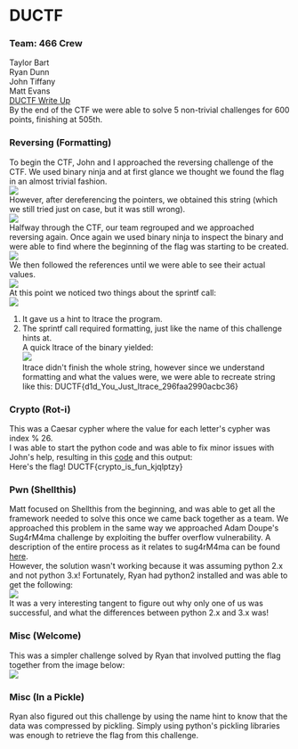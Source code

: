 # DUCTF
### Team: 466 Crew
Taylor Bart<br>
Ryan Dunn<br>
John Tiffany<br>
Matt Evans<br>
[DUCTF Write Up](https://github.com/tbart27/DUCTF_Writeup/blob/master/DUCTF.md)<br>
By the end of the CTF we were able to solve 5 non-trivial challenges for 600 points, finishing at 505th.
### Reversing (Formatting)
To begin the CTF, John and I approached the reversing challenge of the CTF. We used binary ninja and at first glance we thought we found the flag in an almost trivial fashion.<br>
![](https://github.com/tbart27/DUCTF_Writeup/blob/master/Reversing3.PNG)<br>
However, after dereferencing the pointers, we obtained this string (which we still tried just on case, but it was still wrong).<br>
![](https://github.com/tbart27/DUCTF_Writeup/blob/master/Reversing4.PNG)<br>
Halfway through the CTF, our team regrouped and we approached reversing again. Once again we used binary ninja to inspect the binary and were able to find where the beginning of the flag was starting to be created.<br>
![](https://github.com/tbart27/DUCTF_Writeup/blob/master/Reversing1.PNG)<br>
We then followed the references until we were able to see their actual values.<br>
![](https://github.com/tbart27/DUCTF_Writeup/blob/master/Reversing2.PNG)<br>
At this point we noticed two things about the sprintf call:<br>
![](https://github.com/tbart27/DUCTF_Writeup/blob/master/Reversing5.PNG)<br>
1. It gave us a hint to ltrace the program.<br>
2. The sprintf call required formatting, just like the name of this challenge hints at.<br> 
A quick ltrace of the binary yielded:<br>
![](https://github.com/tbart27/DUCTF_Writeup/blob/master/Reversing6.PNG)<br>
ltrace didn't finish the whole string, however since we understand formatting and what the values were, we were able to recreate string like this: DUCTF{d1d_You_Just_ltrace_296faa2990acbc36}
### Crypto (Rot-i)
This was a Caesar cypher where the value for each letter's cypher was index % 26.<br>
I was able to start the python code and was able to fix minor issues with John's help, resulting in this [code](https://github.com/tbart27/DUCTF_Writeup/blob/master/decoder.py) and this output:<br>
Here's the flag! DUCTF{crypto_is_fun_kjqlptzy}
### Pwn (Shellthis)
Matt focused on Shellthis from the beginning, and was able to get all the framework needed to solve this once we came back together as a team. We approached this problem in the same way we approached Adam Doupe's Sug4rM4ma challenge by exploiting the buffer overflow vulnerability. A description of the entire process as it relates to sug4rM4ma can be found [here](https://www.youtube.com/watch?v=QGdwbum4O6U).<br>
However, the solution wasn't working because it was assuming python 2.x and not python 3.x! Fortunately, Ryan had python2 installed and was able to get the following:<br>
![](https://github.com/tbart27/DUCTF_Writeup/blob/master/pwn1.png)<br>
It was a very interesting tangent to figure out why only one of us was successful, and what the differences between python 2.x and 3.x was!<br>
### Misc (Welcome)
This was a simpler challenge solved by Ryan that involved putting the flag together from the image below:<br>
![](https://github.com/tbart27/DUCTF_Writeup/blob/master/misc1.PNG)<br>
### Misc (In a Pickle)
Ryan also figured out this challenge by using the name hint to know that the data was compressed by pickling. Simply using python's pickling libraries was enough to retrieve the flag from this challenge.
